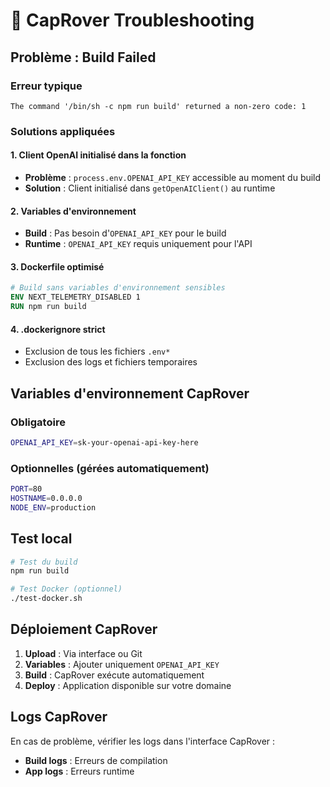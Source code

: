 # 🚨 CapRover Troubleshooting

## Problème : Build Failed

### Erreur typique
```
The command '/bin/sh -c npm run build' returned a non-zero code: 1
```

### Solutions appliquées

#### 1. **Client OpenAI initialisé dans la fonction**
- **Problème** : `process.env.OPENAI_API_KEY` accessible au moment du build
- **Solution** : Client initialisé dans `getOpenAIClient()` au runtime

#### 2. **Variables d'environnement**
- **Build** : Pas besoin d'`OPENAI_API_KEY` pour le build
- **Runtime** : `OPENAI_API_KEY` requis uniquement pour l'API

#### 3. **Dockerfile optimisé**
```dockerfile
# Build sans variables d'environnement sensibles
ENV NEXT_TELEMETRY_DISABLED 1
RUN npm run build
```

#### 4. **.dockerignore strict**
- Exclusion de tous les fichiers `.env*`
- Exclusion des logs et fichiers temporaires

## Variables d'environnement CapRover

### Obligatoire
```bash
OPENAI_API_KEY=sk-your-openai-api-key-here
```

### Optionnelles (gérées automatiquement)
```bash
PORT=80
HOSTNAME=0.0.0.0
NODE_ENV=production
```

## Test local

```bash
# Test du build
npm run build

# Test Docker (optionnel)
./test-docker.sh
```

## Déploiement CapRover

1. **Upload** : Via interface ou Git
2. **Variables** : Ajouter uniquement `OPENAI_API_KEY`
3. **Build** : CapRover exécute automatiquement
4. **Deploy** : Application disponible sur votre domaine

## Logs CapRover

En cas de problème, vérifier les logs dans l'interface CapRover :
- **Build logs** : Erreurs de compilation
- **App logs** : Erreurs runtime
